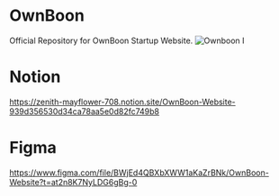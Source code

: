 # OwnBoon
Official Repository for OwnBoon Startup Website.
![Ownboon I](https://user-images.githubusercontent.com/85481905/224285130-bd4984a7-d2ac-4684-b75d-1f5768918a59.png)
# Notion
https://zenith-mayflower-708.notion.site/OwnBoon-Website-939d356530d34ca78aa5e0d82fc749b8
# Figma 
https://www.figma.com/file/BWjEd4QBXbXWW1aKaZrBNk/OwnBoon-Website?t=at2n8K7NyLDG6gBg-0
